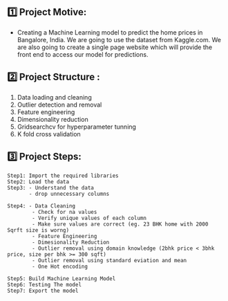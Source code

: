 ## 1️⃣ Project Motive:
- Creating a Machine Learning model to predict the home prices in Bangalore, India. We are going to use the dataset from Kaggle.com. We are also going to create a single page website which will provide the front end to access our model for predictions.

## 2️⃣ Project Structure : 
1. Data loading and cleaning
2. Outlier detection and removal
3. Feature engineering
4. Dimensionality reduction
5. Gridsearchcv for hyperparameter tunning
6. K fold cross validation

## 3️⃣ Project Steps:
```
Step1: Import the required libraries
Step2: Load the data
Step3: - Understand the data
       - drop unnecessary columns
       
Step4: - Data Cleaning
        - Check for na values
        - Verify unique values of each column
        - Make sure values are correct (eg. 23 BHK home with 2000 Sqrft size is worng)
        - Feature Engineering
        - Dimesionality Reduction
        - Outlier removal using domain knowledge (2bhk price < 3bhk price, size per bhk >= 300 sqft)
        - Outlier removal using standard eviation and mean
        - One Hot encoding
        
Step5: Build Machine Learning Model
Step6: Testing The model
Step7: Export the model
```
